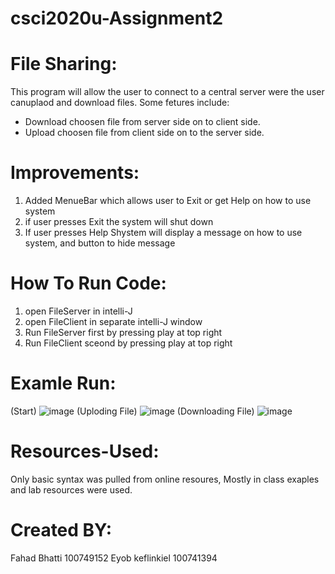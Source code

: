 # csci2020u-Assignment2 

# File Sharing:
This program will allow the user to connect to a central server were the user canuplaod and download files. Some fetures include:
- Download choosen file from server side on to client side.
- Upload choosen file from client side on to the server side.

# Improvements:
1. Added MenueBar which allows user to Exit or get Help on how to use system
2. if user presses Exit the system will shut down 
3. If user presses Help Shystem will display a message on how to use system, and button to hide message

# How To Run Code:
1. open FileServer in intelli-J
2. open FileClient in separate intelli-J window
3. Run FileServer first by pressing play at top right
4. Run FileClient sceond by pressing play at top right

# Examle Run:
(Start)
![image](https://user-images.githubusercontent.com/61993813/113470163-72747b00-9421-11eb-88df-c897db0da50b.png)
(Uploding File)
![image](https://user-images.githubusercontent.com/61993813/113470181-8fa94980-9421-11eb-84b6-ccb548659cb5.png)
(Downloading File)
![image](https://user-images.githubusercontent.com/61993813/113470192-a8b1fa80-9421-11eb-8b47-bd282de8a505.png)

# Resources-Used:
Only basic syntax was pulled from online resoures, Mostly in class exaples and lab resources were used.

# Created BY:
Fahad Bhatti 100749152 Eyob keflinkiel 100741394 




